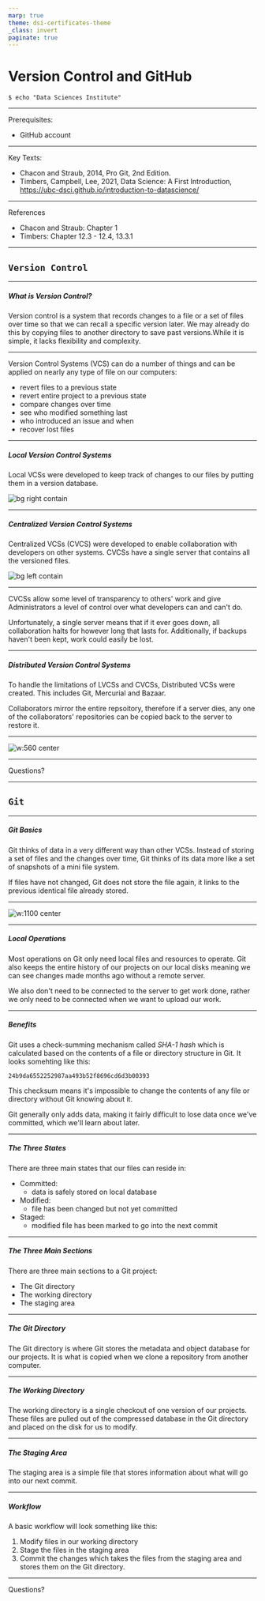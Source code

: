 ```yaml
---
marp: true
theme: dsi-certificates-theme
_class: invert
paginate: true
---
```


# Version Control and GitHub

```
$ echo "Data Sciences Institute"
```

---
Prerequisites:
- GitHub account

---
Key Texts:
- Chacon and Straub, 2014, Pro Git, 2nd Edition.
- Timbers, Campbell, Lee, 2021, Data Science: A First Introduction, https://ubc-dsci.github.io/introduction-to-datascience/

---
References
- Chacon and Straub: Chapter 1
- Timbers: Chapter 12.3 - 12.4, 13.3.1

---


## `Version Control`

---
##### What is Version Control?
Version control is a system that records changes to a file or a set of files over time so that we can recall a specific version later. We may already do this by copying files to another directory to save past versions.While it is simple, it lacks flexibility and complexity.

---
Version Control Systems (VCS) can do a number of things and can be applied on nearly any type of file on our computers:
- revert files to a previous state
- revert entire project to a previous state
- compare changes over time
- see who modified something last
- who introduced an issue and when
- recover lost files

---
##### Local Version Control Systems
Local VCSs were developed to keep track of changes to our files by putting them in a version database.

![bg right contain](./pics/LVC.png)

---
##### Centralized Version Control Systems
Centralized VCSs (CVCS) were developed to enable collaboration with developers on other systems. CVCSs have a single server that contains all the versioned files.

![bg left contain](./pics/CVCS.png)

---
CVCSs allow some level of transparency to others' work and give Administrators a level of control over what developers can and can't do.

Unfortunately, a single server means that if it ever goes down, all collaboration halts for however long that lasts for. Additionally, if backups haven't been kept, work could easily be lost.

---
##### Distributed Version Control Systems
To handle the limitations of LVCSs and CVCSs, Distributed VCSs were created. This includes Git, Mercurial and Bazaar. 

Collaborators mirror the entire repsoitory, therefore if a server dies, any one of the collaborators' repositories can be copied back to the server to restore it.

---
![w:560 center](./pics/DVCS.png)

---


Questions?

---


## `Git`

---
##### Git Basics
Git thinks of data in a very different way than other VCSs. Instead of storing a set of files and the changes over time, Git thinks of its data more like a set of snapshots of a mini file system. 

If files have not changed, Git does not store the file again, it links to the previous identical file already stored.

---
![w:1100 center](./pics/git_data.png)

---
##### Local Operations
Most operations on Git only need local files and resources to operate. Git also keeps the entire history of our projects on our local disks meaning we can see changes made months ago without a remote server.

We also don't need to be connected to the server to get work done, rather we only need to be connected when we want to upload our work.

---
##### Benefits
Git uses a check-summing mechanism called *SHA-1 hash* which is calculated based on the contents of a file or directory structure in Git. It looks somehting like this:
```
24b9da6552252987aa493b52f8696cd6d3b00393
```
This checksum means it's impossible to change the contents of any file or directory without Git knowing about it.

Git generally only adds data, making it fairly difficult to lose data once we've committed, which we'll learn about later.

---
##### The Three States
There are three main states that our files can reside in:
- Committed:
    - data is safely stored on local database
- Modified:
    - file has been changed but not yet committed
- Staged:
    - modified file has been marked to go into the next commit

---
##### The Three Main Sections
There are three main sections to a Git project:
- The Git directory
- The working directory
- The staging area

---
##### The Git Directory
The Git directory is where Git stores the metadata and object database for our projects. It is what is copied when we clone a repository from another computer.

---
##### The Working Directory
The working directory is a single checkout of one version of our projects. These files are pulled out of the compressed database in the Git directory and placed on the disk for us to modify.

---
##### The Staging Area
The staging area is a simple file that stores information about what will go into our next commit.

---
##### Workflow
A basic workflow will look something like this:
1. Modify files in our working directory
2. Stage the files in the staging area
3. Commit the changes which takes the files from the staging area and stores them on the Git directory.

---


Questions?

